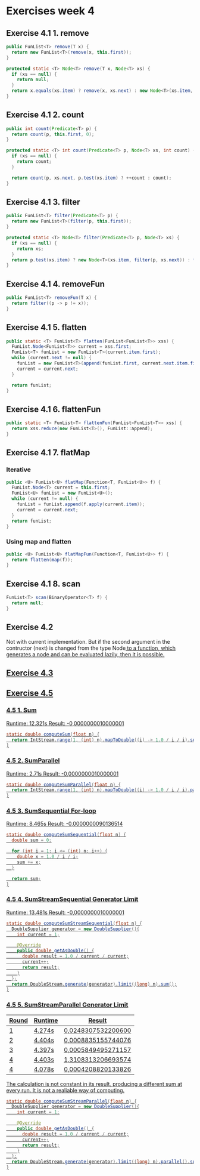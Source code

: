 # Exercises week 4

## Exercise 4.1 1. remove

```java
public FunList<T> remove(T x) {
  return new FunList<T>(remove(x, this.first));
}

protected static <T> Node<T> remove(T x, Node<T> xs) {
  if (xs == null) {
    return null;
  }
  return x.equals(xs.item) ? remove(x, xs.next) : new Node<T>(xs.item, remove(x, xs.next));
}
```

## Exercise 4.1 2. count

```java
public int count(Predicate<T> p) {
  return count(p, this.first, 0);
}

protected static <T> int count(Predicate<T> p, Node<T> xs, int count) {
  if (xs == null) {
    return count;
  }

  return count(p, xs.next, p.test(xs.item) ? ++count : count);
}
```

## Exercise 4.1 3. filter

```java
public FunList<T> filter(Predicate<T> p) {
  return new FunList<T>(filter(p, this.first));
}

protected static <T> Node<T> filter(Predicate<T> p, Node<T> xs) {
  if (xs == null) {
    return xs;
  }
  return p.test(xs.item) ? new Node<T>(xs.item, filter(p, xs.next)) : filter(p, xs.next);
}
```

## Exercise 4.1 4. removeFun

```java
public FunList<T> removeFun(T x) {
  return filter((p -> p != x));
}
```

## Exercise 4.1 5. flatten

```java
public static <T> FunList<T> flatten(FunList<FunList<T>> xss) {
  FunList.Node<FunList<T>> current = xss.first;
  FunList<T> funList = new FunList<T>(current.item.first);
  while (current.next != null) {
    funList = new FunList<T>(append(funList.first, current.next.item.first));
    current = current.next;
  }

  return funList;
}
```

## Exercise 4.1 6. flattenFun

```java
public static <T> FunList<T> flattenFun(FunList<FunList<T>> xss) {
  return xss.reduce(new FunList<T>(), FunList::append);
}
```

## Exercise 4.1 7. flatMap

### Iterative

```java
public <U> FunList<U> flatMap(Function<T, FunList<U>> f) {
  FunList.Node<T> current = this.first;
  FunList<U> funList = new FunList<U>();
  while (current != null) {
    funList = funList.append(f.apply(current.item));
    current = current.next;
  }
  return funList;
}
```

### Using map and flatten

```java
public <U> FunList<U> flatMapFun(Function<T, FunList<U>> f) {
  return flatten(map(f));
}
```

## Exercise 4.1 8. scan

```java
FunList<T> scan(BinaryOperator<T> f) {
  return null;
}
```

## Exercise 4.2

Not with current implementation. But if the second argument in the contructor (next) is changed from the type Node<U> to a function, which generates a node and can be evaluated lazily, then it is possible.

## Exercise 4.3

## Exercise 4.5

### 4.5 1. Sum

Runtime: 12.321s
Result: -0,0000000010000001

```java
static double computeSum(float n) {
  return IntStream.range(1, (int) n).mapToDouble((i) -> 1.0 / i / i).sum();
}
```

### 4.5 2. SumParallel

Runtime: 2.71s
Result: -0,0000000010000001

```java
static double computeSumParallel(float n) {
  return IntStream.range(1, (int) n).mapToDouble((i) -> 1.0 / i / i).parallel().sum();
}
```

### 4.5 3. SumSequential For-loop

Runtime: 8.465s
Result: -0,0000000090136514

```java
static double computeSumSequential(float n) {
  double sum = 0;

  for (int i = 1; i <= (int) n; i++) {
    double x = 1.0 / i / i;
    sum += x;
  }

  return sum;
}
```

### 4.5 4. SumStreamSequential Generator Limit

Runtime: 13.481s
Result: -0,0000000010000001

```java
static double computeSumStreamSequential(float n) {
  DoubleSupplier generator = new DoubleSupplier(){
    int current = 1;

    @Override
    public double getAsDouble() {
      double result = 1.0 / current / current;
      current++;
      return result;
    }
  };
  return DoubleStream.generate(generator).limit((long) n).sum();
}
```

### 4.5 5. SumStreamParallel Generator Limit

| Round | Runtime | Result             |
| ----- | ------- | ------------------ |
| 1     | 4.274s  | 0,0248307532200600 |
| 2     | 4.404s  | 0,0008835155744076 |
| 3     | 4.397s  | 0,0005849495271157 |
| 4     | 4.403s  | 1,3108313206693574 |
| 4     | 4.078s  | 0,0004208820133826 |

The calculation is not constant in its result, producing a different sum at every run. It is not a realiable way of computing.

```java
static double computeSumStreamParallel(float n) {
  DoubleSupplier generator = new DoubleSupplier(){
    int current = 1;

    @Override
    public double getAsDouble() {
      double result = 1.0 / current / current;
      current++;
      return result;
    }
  };
  return DoubleStream.generate(generator).limit((long) n).parallel().sum();
}
```

